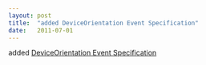 ```yaml
---
layout: post
title:  "added DeviceOrientation Event Specification"
date:   2011-07-01
---
```


added [DeviceOrientation Event Specification](/spec/orientation-event)

